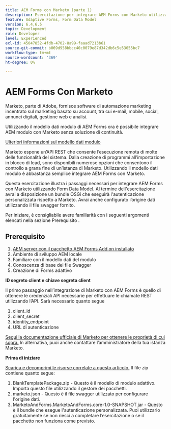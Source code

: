 ```yaml
---
title: AEM Forms con Marketo (parte 1)
description: Esercitazione per integrare AEM Forms con Marketo utilizzando AEM Forms Form Data Model.
feature: Adaptive Forms, Form Data Model
version: 6.4,6.5
topic: Development
role: Developer
level: Experienced
exl-id: 45047852-4fdb-4702-8a99-faaad7213b61
source-git-commit: b069d958bbcc40c0079e87d342db6c5e53055bc7
workflow-type: tm+mt
source-wordcount: '369'
ht-degree: 0%

---
```


# AEM Forms Con Marketo

Marketo, parte di Adobe, fornisce software di automazione marketing incentrato sul marketing basato su account, tra cui e-mail, mobile, social, annunci digitali, gestione web e analisi.

Utilizzando il modello dati modulo di AEM Forms ora è possibile integrare AEM modulo con Marketo senza soluzione di continuità.

[Ulteriori informazioni sul modello dati modulo](https://helpx.adobe.com/experience-manager/6-5/forms/using/data-integration.html)

Marketo espone un’API REST che consente l’esecuzione remota di molte delle funzionalità del sistema. Dalla creazione di programmi all’importazione in blocco di lead, sono disponibili numerose opzioni che consentono il controllo a grana fine di un’istanza di Marketo. Utilizzando il modello dati modulo è abbastanza semplice integrare AEM Forms con Marketo.

Questa esercitazione illustra i passaggi necessari per integrare AEM Forms con Marketo utilizzando Form Data Model. Al termine dell&#39;esercitazione avrai a disposizione un bundle OSGi che eseguirà l&#39;autenticazione personalizzata rispetto a Marketo. Avrai anche configurato l’origine dati utilizzando il file swagger fornito.

Per iniziare, è consigliabile avere familiarità con i seguenti argomenti elencati nella sezione Prerequisito .

## Prerequisito

1. [AEM server con il pacchetto AEM Forms Add on installato](/help/forms/adaptive-forms/installing-aem-form-on-windows-tutorial-use.md)
1. Ambiente di sviluppo AEM locale
1. Familiare con il modello dati del modulo
1. Conoscenza di base dei file Swagger
1. Creazione di Forms adattivo

**ID segreto client e chiave segreta client**

Il primo passaggio nell’integrazione di Marketo con AEM Forms è quello di ottenere le credenziali API necessarie per effettuare le chiamate REST utilizzando l’API. Sarà necessario quanto segue

1. client_id
1. client_secret
1. identity_endpoint
1. URL di autenticazione

[Segui la documentazione ufficiale di Marketo per ottenere le proprietà di cui sopra.](https://developers.marketo.com/rest-api/) In alternativa, puoi anche contattare l’amministratore della tua istanza Marketo.

**Prima di iniziare**

[Scarica e decomprimi le risorse correlate a questo articolo.](assets/aemformsandmarketo.zip) Il file zip contiene quanto segue:

1. BlankTemplatePackage.zip - Questo è il modello di modulo adattivo. Importa questo file utilizzando il gestore dei pacchetti.
1. marketo.json - Questo è il file swagger utilizzato per configurare l&#39;origine dati.
1. MarketoAndForms.MarketoAndForms.core-1.0-SNAPSHOT.jar - Questo è il bundle che esegue l&#39;autenticazione personalizzata. Puoi utilizzarlo gratuitamente se non riesci a completare l’esercitazione o se il pacchetto non funziona come previsto.
